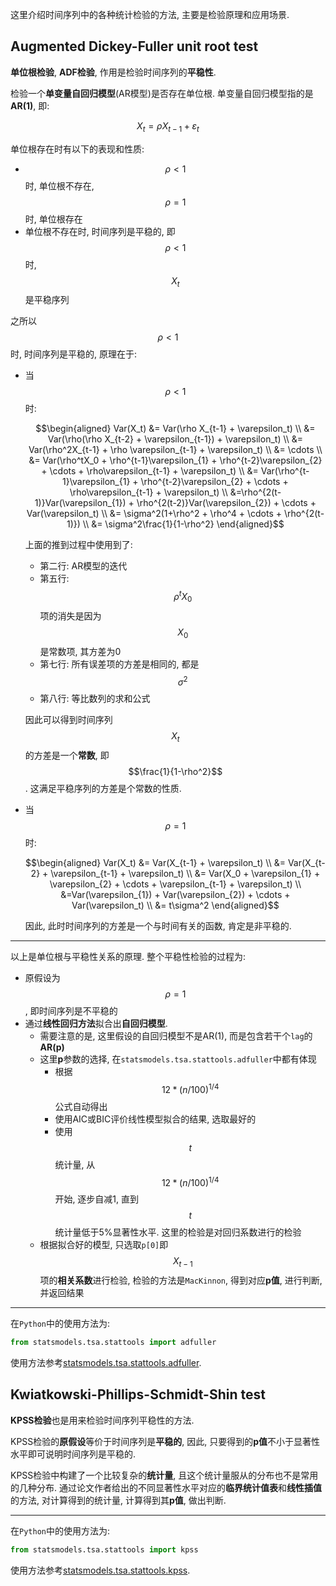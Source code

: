 这里介绍时间序列中的各种统计检验的方法, 主要是检验原理和应用场景.

## Augmented Dickey-Fuller unit root test

**单位根检验**, **ADF检验**, 作用是检验时间序列的**平稳性**. 

检验一个**单变量自回归模型**(AR模型)是否存在单位根. 单变量自回归模型指的是**AR(1)**, 即:

$$X_t=\rho X_{t-1} + \varepsilon_t$$

单位根存在时有以下的表现和性质:

- $$\rho \lt 1$$时, 单位根不存在, $$\rho=1$$时, 单位根存在
- 单位根不存在时, 时间序列是平稳的, 即$$\rho \lt 1$$时, $$X_t$$是平稳序列

之所以$$\rho \lt 1$$时, 时间序列是平稳的, 原理在于:

- 当$$\rho \lt 1$$时:

  $$\begin{aligned} Var(X_t) &= Var(\rho X_{t-1} + \varepsilon_t) \\ &= Var(\rho(\rho X_{t-2} + \varepsilon_{t-1}) + \varepsilon_t) \\ &= Var(\rho^2X_{t-1} + \rho \varepsilon_{t-1} + \varepsilon_t) \\ &= \cdots \\ &= Var(\rho^tX_0 + \rho^{t-1}\varepsilon_{1} + \rho^{t-2}\varepsilon_{2} + \cdots + \rho\varepsilon_{t-1} + \varepsilon_t) \\ &= Var(\rho^{t-1}\varepsilon_{1} + \rho^{t-2}\varepsilon_{2} + \cdots + \rho\varepsilon_{t-1} + \varepsilon_t) \\ &=\rho^{2(t-1)}Var(\varepsilon_{1}) + \rho^{2(t-2)}Var(\varepsilon_{2}) + \cdots + Var(\varepsilon_t) \\ &= \sigma^2(1+\rho^2 + \rho^4 + \cdots + \rho^{2(t-1)}) \\ &= \sigma^2\frac{1}{1-\rho^2} \end{aligned}$$

  上面的推到过程中使用到了:

  - 第二行: AR模型的迭代
  - 第五行: $$\rho^t X_0$$项的消失是因为$$X_0$$是常数项, 其方差为0
  - 第七行: 所有误差项的方差是相同的, 都是$$\sigma^2$$
  - 第八行: 等比数列的求和公式

  因此可以得到时间序列$$X_t$$的方差是一个**常数**, 即$$\frac{1}{1-\rho^2}$$. 这满足平稳序列的方差是个常数的性质.

- 当$$\rho=1$$时:

  $$\begin{aligned} Var(X_t) &= Var(X_{t-1} + \varepsilon_t) \\ &= Var(X_{t-2} + \varepsilon_{t-1} + \varepsilon_t) \\ &= Var(X_0 + \varepsilon_{1} + \varepsilon_{2} + \cdots + \varepsilon_{t-1} + \varepsilon_t) \\ &=Var(\varepsilon_{1}) + Var(\varepsilon_{2}) + \cdots + Var(\varepsilon_t) \\ &= t\sigma^2 \end{aligned}$$

  因此, 此时时间序列的方差是一个与时间有关的函数, 肯定是非平稳的.

---

以上是单位根与平稳性关系的原理. 整个平稳性检验的过程为:

- 原假设为$$\rho=1$$, 即时间序列是不平稳的
- 通过**线性回归方法**拟合出**自回归模型**.
  - 需要注意的是, 这里假设的自回归模型不是AR(1), 而是包含若干个`lag`的**AR(p)**
  - 这里**p**参数的选择, 在`statsmodels.tsa.stattools.adfuller`中都有体现
    - 根据$$12*(n/100)^{1/4}$$公式自动得出
    - 使用AIC或BIC评价线性模型拟合的结果, 选取最好的
    - 使用$$t$$统计量, 从$$12*(n/100)^{1/4}$$开始, 逐步自减1, 直到$$t$$统计量低于5%显著性水平. 这里的检验是对回归系数进行的检验
  - 根据拟合好的模型, 只选取`p[0]`即$$X_{t-1}$$项的**相关系数**进行检验, 检验的方法是`MacKinnon`, 得到对应**p值**, 进行判断, 并返回结果

---

在`Python`中的使用方法为:

```python
from statsmodels.tsa.stattools import adfuller
```

使用方法参考[statsmodels.tsa.stattools.adfuller](http://www.statsmodels.org/devel/generated/statsmodels.tsa.stattools.adfuller.html?highlight=adfuller#statsmodels.tsa.stattools.adfuller).

## Kwiatkowski-Phillips-Schmidt-Shin test

**KPSS检验**也是用来检验时间序列平稳性的方法.

KPSS检验的**原假设**等价于时间序列是**平稳的**, 因此, 只要得到的**p值**不小于显著性水平即可说明时间序列是平稳的.

KPSS检验中构建了一个比较复杂的**统计量**, 且这个统计量服从的分布也不是常用的几种分布. 通过论文作者给出的不同显著性水平对应的**临界统计值表**和**线性插值**的方法, 对计算得到的统计量, 计算得到其**p值**, 做出判断.

---

在`Python`中的使用方法为:

```python
from statsmodels.tsa.stattools import kpss
```

使用方法参考[statsmodels.tsa.stattools.kpss](http://www.statsmodels.org/devel/generated/statsmodels.tsa.stattools.kpss.html).

